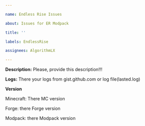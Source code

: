 ```yaml
---

name: Endless Rise Issues

about: Issues for ER Modpack

title: ''

labels: EndlessRise

assignees: AlgorithmLX

---
```


**Description:** Please, provide this description!!!

**Logs:** There your logs from gist.github.com or log file(lasted.log)

**Version**

Minecraft: There MC version

Forge: there Forge version

Modpack: there Modpack version
